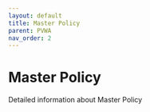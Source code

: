 ```yaml
---
layout: default
title: Master Policy
parent: PVWA
nav_order: 2
---
```

# Master Policy

Detailed information about Master Policy